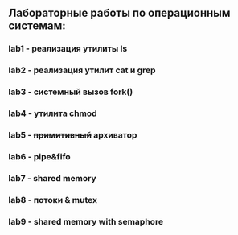 ## Лабораторные работы по операционным системам:

###  lab1 - реализация утилиты ls
  
###  lab2 - реализация утилит cat и grep

###  lab3 - системный вызов fork()

###  lab4 - утилита chmod

###  lab5 - ~~примитивный~~ архиватор

###  lab6 - pipe&fifo

###  lab7 - shared memory

###  lab8 - потоки & mutex

###  lab9 - shared memory with semaphore
